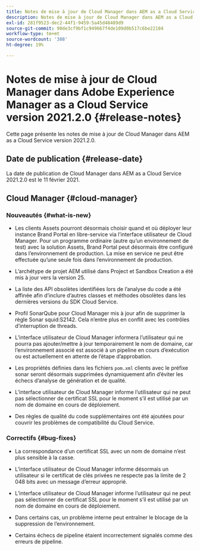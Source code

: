 ```yaml
---
title: Notes de mise à jour de Cloud Manager dans AEM as a Cloud Service version 2021.2.0
description: Notes de mise à jour de Cloud Manager dans AEM as a Cloud Service version 2021.2.0
exl-id: 281f9523-dec2-44f1-9459-5a45d48489d9
source-git-commit: 90de3cf9bf1c949667f4de109d0b517c6be22184
workflow-type: tm+mt
source-wordcount: '388'
ht-degree: 19%

---
```


# Notes de mise à jour de Cloud Manager dans Adobe Experience Manager as a Cloud Service version 2021.2.0 {#release-notes}

Cette page présente les notes de mise à jour de Cloud Manager dans AEM as a Cloud Service version 2021.2.0.

## Date de publication {#release-date}

La date de publication de Cloud Manager dans AEM as a Cloud Service 2021.2.0 est le 11 février 2021.

## Cloud Manager {#cloud-manager}

### Nouveautés {#what-is-new}

* Les clients Assets pourront désormais choisir quand et où déployer leur instance Brand Portal en libre-service via l’interface utilisateur de Cloud Manager. Pour un programme ordinaire (autre qu’un environnement de test) avec la solution Assets, Brand Portal peut désormais être configuré dans l’environnement de production. La mise en service ne peut être effectuée qu’une seule fois dans l’environnement de production.

* L’archétype de projet AEM utilisé dans Project et Sandbox Creation a été mis à jour vers la version 25.

* La liste des API obsolètes identifiées lors de l’analyse du code a été affinée afin d’inclure d’autres classes et méthodes obsolètes dans les dernières versions du SDK Cloud Service.

* Profil SonarQube pour Cloud Manager mis à jour afin de supprimer la règle Sonar squid:S2142. Cela n’entre plus en conflit avec les contrôles d’interruption de threads.

* L’interface utilisateur de Cloud Manager informera l’utilisateur qui ne pourra pas ajouter/mettre à jour temporairement le nom de domaine, car l’environnement associé est associé à un pipeline en cours d’exécution ou est actuellement en attente de l’étape d’approbation.

* Les propriétés définies dans les fichiers `pom.xml` clients avec le préfixe sonar seront désormais supprimées dynamiquement afin d’éviter les échecs d’analyse de génération et de qualité.

* L’interface utilisateur de Cloud Manager informe l’utilisateur qui ne peut pas sélectionner de certificat SSL pour le moment s’il est utilisé par un nom de domaine en cours de déploiement.

* Des règles de qualité du code supplémentaires ont été ajoutées pour couvrir les problèmes de compatibilité du Cloud Service.

### Correctifs {#bug-fixes}

* La correspondance d’un certificat SSL avec un nom de domaine n’est plus sensible à la casse.

* L’interface utilisateur de Cloud Manager informe désormais un utilisateur si le certificat de clés privées ne respecte pas la limite de 2 048 bits avec un message d’erreur approprié.

* L’interface utilisateur de Cloud Manager informe l’utilisateur qui ne peut pas sélectionner de certificat SSL pour le moment s’il est utilisé par un nom de domaine en cours de déploiement.

* Dans certains cas, un problème interne peut entraîner le blocage de la suppression de l’environnement.

* Certains échecs de pipeline étaient incorrectement signalés comme des erreurs de pipeline.
